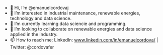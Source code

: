 - 👋 Hi, I’m @emanuelcordovaj
- 👀 I’m interested in industrial maintenance, renewable energies, technology and data science.
- 🌱 I’m currently learning data sciencie and programming.
- 💞️ I’m looking to collaborate on renewable energies and data science applied in the industry.
- 📫 How to reach me; LinkedIn: www.linkedin.com/in/emanuelcordova/ | Twitter: @cordovafer

<!---
emanuelcordovaj/emanuelcordovaj is a ✨ special ✨ repository because its `README.md` (this file) appears on your GitHub profile.
You can click the Preview link to take a look at your changes.
--->

